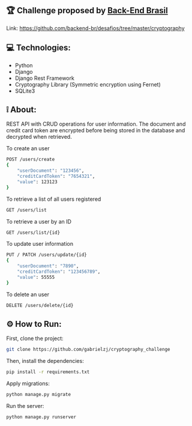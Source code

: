 ## :trophy: Challenge proposed by [Back-End Brasil](https://github.com/backend-br)
Link: https://github.com/backend-br/desafios/tree/master/cryptography
## 💻 Technologies:
- Python
- Django
- Django Rest Framework
- Cryptography Library (Symmetric encryption using Fernet)
- SQLite3

## ❕ About:
REST API with CRUD operations for user information. The document and credit card token are encrypted before being stored in the database and decrypted when retrieved.

To create an user

```bash
POST /users/create
{
	"userDocument": "123456",
	"creditCardToken": "7654321",
	"value": 123123
}
```
To retrieve a list of all users registered

```bash
GET /users/list
```

To retrieve a user by an ID

```bash
GET /users/list/{id}
```

To update user information

```bash
PUT / PATCH /users/update/{id}
{
	"userDocument": "7890",
	"creditCardToken": "123456789",
	"value": 55555
}
```
To delete an user

```bash
DELETE /users/delete/{id}
```




## :gear: How to Run:
First, clone the project:
```bash
git clone https://github.com/gabrielzj/cryptography_challenge
``` 

Then, install the dependencies:
```bash
pip install -r requirements.txt
```
Apply migrations:
```bash
python manage.py migrate
```

Run the server:
```bash
python manage.py runserver
```
